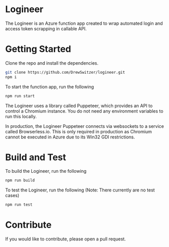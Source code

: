 # Logineer
The Logineer is an Azure function app created to wrap automated login and access token scrapping in callable API.

# Getting Started

Clone the repo and install the dependencies.

```bash
git clone https://github.com/DrewSwitzer/logineer.git
npm i
```

To start the function app, run the following

```bash
npm run start
```

The Logineer uses a library called Puppeteer, which provides an API to control a Chromium instance. You do not need any environment variables to run this locally.

In production, the Logineer Puppeteer connects via websockets to a service called Browserless.io. This is only required in production as Chromium cannot be executed in Azure due to its Win32 GDI restrictions.

# Build and Test

To build the Logineer, run the following

```bash
npm run build
```

To test the Logineer, run the following (Note: There currently are no test cases)
```bash
npm run test
```

# Contribute
If you would like to contribute, please open a pull request.
